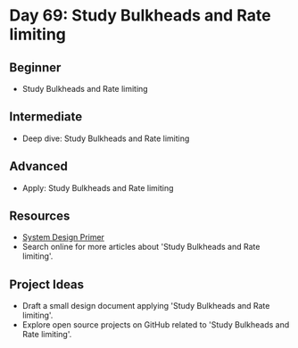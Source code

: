 # Day 69: Study Bulkheads and Rate limiting

## Beginner
- Study Bulkheads and Rate limiting

## Intermediate
- Deep dive: Study Bulkheads and Rate limiting

## Advanced
- Apply: Study Bulkheads and Rate limiting

## Resources
- [System Design Primer](https://github.com/donnemartin/system-design-primer/search?q=Study+Bulkheads+and+Rate+limiting)
- Search online for more articles about 'Study Bulkheads and Rate limiting'.

## Project Ideas
- Draft a small design document applying 'Study Bulkheads and Rate limiting'.
- Explore open source projects on GitHub related to 'Study Bulkheads and Rate limiting'.
